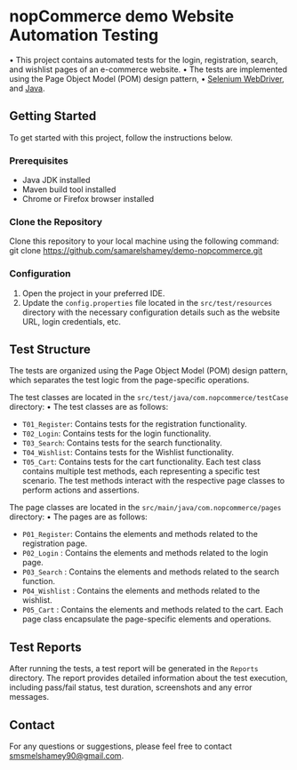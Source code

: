 # nopCommerce demo Website Automation Testing
•	This project contains automated tests for the login, registration, search, and wishlist pages of an e-commerce website. 
•	The tests are implemented using the Page Object Model (POM) design pattern, 
•	[Selenium WebDriver](https://www.selenium.dev/documentation/en/webdriver/), and [Java](https://www.java.com/).

## Getting Started
To get started with this project, follow the instructions below.

### Prerequisites
- Java JDK installed
- Maven build tool installed
- Chrome or Firefox browser installed

### Clone the Repository
Clone this repository to your local machine using the following command:
git clone https://github.com/samarelshamey/demo-nopcommerce.git

### Configuration
1. Open the project in your preferred IDE.
2. Update the `config.properties` file located in the `src/test/resources` directory with the necessary configuration details such as the website URL, login credentials, etc.

## Test Structure
The tests are organized using the Page Object Model (POM) design pattern, 
which separates the test logic from the page-specific operations. 

The test classes are located in the `src/test/java/com.nopcommerce/testCase` directory:
• The test classes are as follows:
  - `T01_Register`: Contains tests for the registration functionality.
  - `T02_Login`: Contains tests for the login functionality.
  - `T03_Search`: Contains tests for the search functionality.
  - `T04_Wishlist`: Contains tests for the Wishlist functionality.
  - `T05_Cart`: Contains tests for the cart functionality.
Each test class contains multiple test methods, each representing a specific test scenario. 
The test methods interact with the respective page classes to perform actions and assertions.

The page classes are located in the `src/main/java/com.nopcommerce/pages` directory:
• The pages are as follows:
  - `P01_Register`: Contains the elements and methods related to the registration page.
  - `P02_Login` : Contains the elements and methods related to the login page.
  - `P03_Search` : Contains the elements and methods related to the search function.
  - `P04_Wishlist` : Contains the elements and methods related to the wishlist.
  - `P05_Cart` : Contains the elements and methods related to the cart.
Each page class encapsulate the page-specific elements and operations.

## Test Reports

After running the tests, a test report will be generated in the `Reports ` directory. 
The report provides detailed information about the test execution, including pass/fail status, test duration, screenshots and any error messages.

## Contact

For any questions or suggestions, please feel free to contact smsmelshamey90@gmail.com.

